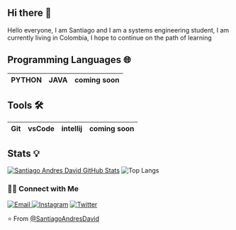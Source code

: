 ## Hi there 👋

<div>
 <p>
Hello everyone, I am Santiago and I am a systems engineering student, I am currently living in Colombia, I hope to continue on the path of learning
  

## Programming Languages 🌐
| PYTHON | JAVA  | coming soon
|---|---|---|

  
  
## Tools 🛠️
 | Git  | vsCode  | intellij | coming soon
|---|---|---|---|
  

  
## Stats 💡  
[![Santiago Andres David GitHub Stats](https://github-readme-stats.vercel.app/api?username=SantiagoAndresDavid)](https://github.com/anandmainali)
![Top Langs](https://github-readme-stats.vercel.app/api/top-langs/?username=SantiagoAndresDavid)


  
  
<h3> 🤝🏻 Connect with Me </h3>

<p align="center">
 
<a href="mailto:sadavid@unicesar.edu.co"><img alt="Email" src="https://img.shields.io/badge/Email-sadavid@unicesar.edu.co-blue?style=flat&logo=gmail">
<a href="https://www.instagram.com/santi_a_david/?hl=es-la"><img alt="Instagram" src="https://img.shields.io/badge/Instagram-santi_a_david-blue?style=flat-square&logo=instagram"></a>
 <a href="https://twitter.com/santi_a_david1"><img alt="Twitter" src="https://img.shields.io/badge/Twitter-santi_a_david-blue?style=flat-square&logo=twitter"></a>
 
</p>

 ⭐️ From [@SantiagoAndresDavid](https://github.com/SantiagoAndresDavid)
